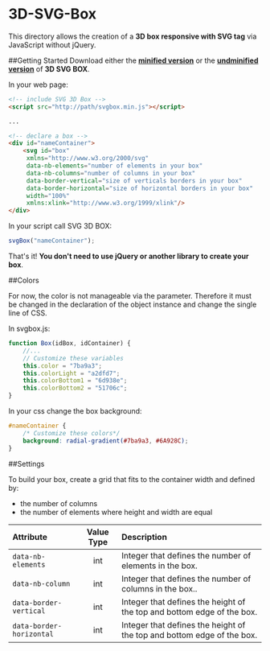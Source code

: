 # 3D-SVG-Box
This directory allows the creation of a **3D box responsive with SVG tag** via JavaScript without jQuery.

##Getting Started
Download either the **[minified version][min]** or the **[undminified version][max]** of **3D SVG BOX**.

[min]: https://raw.githubusercontent.com/chloeavoustin/3D-SVG-Box/master/js/svgbox.min.js
[max]: https://raw.githubusercontent.com/chloeavoustin/3D-SVG-Box/master/js/svgbox.js

In your web page:
```html
<!-- include SVG 3D Box -->
<script src="http://path/svgbox.min.js"></script>

...

<!-- declare a box -->
<div id="nameContainer">
    <svg id="box" 
     xmlns="http://www.w3.org/2000/svg"
     data-nb-elements="number of elements in your box"
     data-nb-columns="number of columns in your box"
     data-border-vertical="size of verticals borders in your box"
     data-border-horizontal="size of horizontal borders in your box"
     width="100%" 
     xmlns:xlink="http://www.w3.org/1999/xlink"/>
</div>
```

In your script call SVG 3D BOX:
```javaScript
svgBox("nameContainer");
```

That's it! **You don't need to use jQuery or another library to create your box**.

##Colors

For now, the color is not manageable via the parameter.
Therefore it must be changed in the declaration of the object instance and change the single line of CSS.

In svgbox.js:
```javaScript
function Box(idBox, idContainer) {
    //...
    // Customize these variables
    this.color = "7ba9a3";
    this.colorLight = "a2dfd7";
    this.colorBottom1 = "6d938e";
    this.colorBottom2 = "51706c";
}
```
In your css change the box background:
```css
#nameContainer {
    /* Customize these colors*/
    background: radial-gradient(#7ba9a3, #6A928C);
}
```

##Settings

To build your box, create a grid that fits to the container width and defined by:
* the number of columns
* the number of elements where height and width are equal

| Attribute | Value Type  | Description |
| :--- | :---: | :--- |
| `data-nb-elements` | int | Integer that defines the number of elements in the box. |
| `data-nb-column` | int | Integer that defines the number of columns in the box.. |
| `data-border-vertical` | int | Integer that defines the height of the top and bottom edge of the box. |
| `data-border-horizontal` | int | Integer that defines the height of the top and bottom edge of the box. |